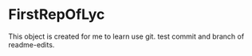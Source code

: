 # FirstRepOfLyc
This object is created for me to learn use git.
  test commit and branch of readme-edits.
